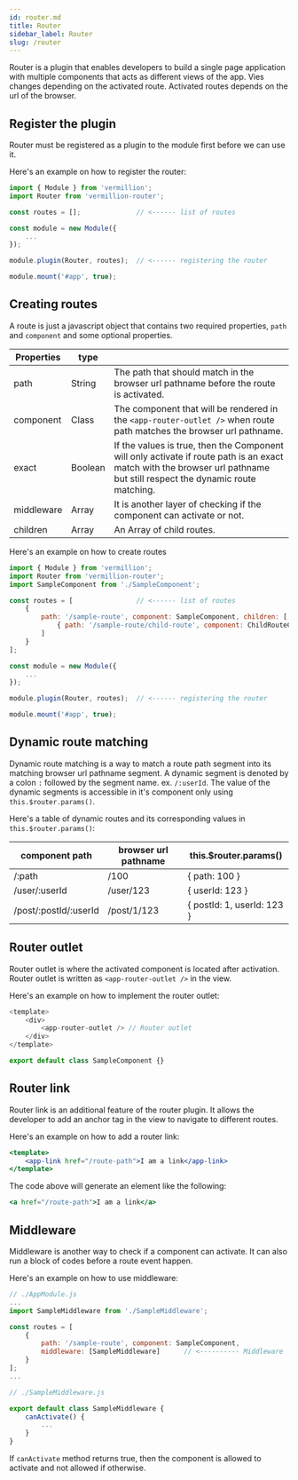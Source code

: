 ```yaml
---
id: router.md
title: Router
sidebar_label: Router
slug: /router
---
```


Router is a plugin that enables developers to build a single page application with multiple components that acts as different views of the app.
Vies changes depending on the activated route. Activated routes depends on the url of the browser.

## Register the plugin

Router must be registered as a plugin to the module first before we can use it.

Here's an example on how to register the router:

```javascript
import { Module } from 'vermillion';
import Router from 'vermillion-router';

const routes = [];              // <------ list of routes

const module = new Module({
    ...
});

module.plugin(Router, routes);  // <------ registering the router

module.mount('#app', true);
```

## Creating routes

A route is just a javascript object that contains two required properties, `path` and `component` and some optional properties.

| Properties    | type      |     |
| ---           | ---       | --- |
| path          | String    | The path that should match in the browser url pathname before the route is activated. |
| component     | Class     | The component that will be rendered in the `<app-router-outlet />` when route path matches the browser url pathname. |
| exact         | Boolean   | If the values is true, then the Component will only activate if route path is an exact match with the browser url pathname but still respect the dynamic route matching. |
| middleware    | Array     | It is another layer of checking if the component can activate or not. |
| children      | Array     | An Array of child routes. |

Here's an example on how to create routes

```javascript
import { Module } from 'vermillion';
import Router from 'vermillion-router';
import SampleComponent from './SampleComponent';

const routes = [                // <------ list of routes
    {
        path: '/sample-route', component: SampleComponent, children: [
            { path: '/sample-route/child-route', component: ChildRouteComponent }
        ]
    }
];

const module = new Module({
    ...
});

module.plugin(Router, routes);  // <------ registering the router

module.mount('#app', true);
```

## Dynamic route matching

Dynamic route matching is a way to match a route path segment into its matching browser url pathname segment.
A dynamic segment is denoted by a colon `:` followed by the segment name. ex. `/:userId`.
The value of the dynamic segments is accessible in it's component only using `this.$router.params()`.

Here's a table of dynamic routes and its corresponding values in `this.$router.params()`:

| component path        | browser url pathname  | this.$router.params()         |
| ---                   | ---                   | ---                           |
| /:path                | /100                  | { path: 100 }                 |
| /user/:userId         | /user/123             | { userId: 123 }               |
| /post/:postId/:userId | /post/1/123           | { postId: 1, userId: 123 }    |

## Router outlet

Router outlet is where the activated component is located after activation. Router outlet is written as `<app-router-outlet />` in the view.

Here's an example on how to implement the router outlet:

```javascript
<template>
    <div>
        <app-router-outlet /> // Router outlet
    </div>
</template>

export default class SampleComponent {}
```

## Router link

Router link is an additional feature of the router plugin.
It allows the developer to add an anchor tag in the view to navigate to different routes.

Here's an example on how to add a router link:

```jsx
<template>
    <app-link href="/route-path">I am a link</app-link>
</template>
```

The code above will generate an element like the following:

```jsx
<a href="/route-path">I am a link</a>
```

## Middleware

Middleware is another way to check if a component can activate.
It can also run a block of codes before a route event happen.

Here's an example on how to use middleware:

```javascript
// ./AppModule.js
...
import SampleMiddleware from './SampleMiddleware';

const routes = [
    {
        path: '/sample-route', component: SampleComponent,
        middleware: [SampleMiddleware]      // <---------- Middleware
    }
];
...
```

```javascript
// ./SampleMiddleware.js

export default class SampleMiddleware {
    canActivate() {
        ...
    }
}
```

If `canActivate` method returns true, then the component is allowed to activate and not allowed if otherwise.

